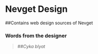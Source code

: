 # Nevget Design
##Contains web design sources of Nevget

### Words from the designer
> ##_Cyka blyat_
